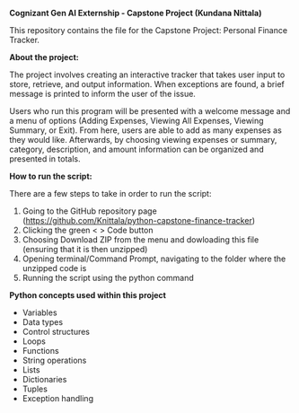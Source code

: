**Cognizant Gen AI Externship - Capstone Project (Kundana Nittala)**

This repository contains the file for the Capstone Project: Personal Finance Tracker.

**About the project:**

The project involves creating an interactive tracker that takes user input to store, retrieve, and output information. When exceptions are found, a brief message is printed to inform the user of the issue.

Users who run this program will be presented with a welcome message and a menu of options (Adding Expenses, Viewing All Expenses, Viewing Summary, or Exit). 
From here, users are able to add as many expenses as they would like. Afterwards, by choosing viewing expenses or summary, category, description, and amount information can be organized and presented in totals.

**How to run the script:**

There are a few steps to take in order to run the script:

1. Going to the GitHub repository page (https://github.com/Knittala/python-capstone-finance-tracker)
2. Clicking the green < > Code button
3. Choosing Download ZIP from the menu and dowloading this file (ensuring that it is then unzipped)
4. Opening terminal/Command Prompt, navigating to the folder where the unzipped code is
5. Running the script using the python command

**Python concepts used within this project**

- Variables
- Data types
- Control structures
- Loops
- Functions
- String operations
- Lists
- Dictionaries
- Tuples
- Exception handling

